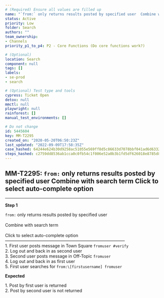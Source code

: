 ```yaml
---
# (Required) Ensure all values are filled up
name: "`from:` only returns results posted by specified user  Combine with search term  Click to select auto-complete option"
status: Active
priority: Low
folder: Search
authors: ""
team_ownership: 
- Channels
priority_p1_to_p4: P2 - Core Functions (Do core functions work?)

# (Optional)
location: Search
component: null
tags: []
labels: 
- se-prod
- search

# (Optional) Test type and tools
cypress: Ticket Open
detox: null
mmctl: null
playwright: null
rainforest: []
manual_test_environments: []

# Do not change
id: 5445604
key: MM-T2295
created_on: "2020-05-20T06:50:23Z"
last_updated: "2022-09-09T17:58:35Z"
case_hashed: 64244e624b30d9258ac51055e569ff8d5c86633d7078bbf041ad6d6332e3e4c1b86b8aeacc7685246b3e3907602f85f1
steps_hashed: c2759dd8536ab1cca0c0fb54c1f006e52a0b3b1fd5df626018e8785d8791a456fde4831a7f7ff756f63ca96580becf11
---
```


<!-- (Auto-generated) Based on frontmatter's "key" and "name" -->

## MM-T2295: `from:` only returns results posted by specified user Combine with search term Click to select auto-complete option

---

**Step 1**

`from:` only returns results posted by specified user\
\
Combine with search term\
\
Click to select auto-complete option\
————————————————————————————\
1\. First user posts message in Town Square `fromuser #verify`\
2\. Log out and back in as second user\
3\. Second user posts message in Off-Topic `fromuser`\
4\. Log out and back in as first user\
5\. First user searches for `from:\[firstusername] fromuser`

**Expected**

1\. Post by first user is returned\
2\. Post by second user is not returned
